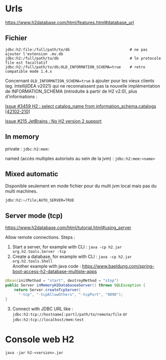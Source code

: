 # Urls

https://www.h2database.com/html/features.html#database_url

## Fichier
```
jdbc:h2:file:/full/path/to/db                           # ne pas ajouter l'extension .mv.db
jdbc:h2:/full/path/to/db                                # le protocole file est facultatif
jdbc:h2:/full/path/to/db;OLD_INFORMATION_SCHEMA=true    # retro compatible mode 1.4.x
```

Concernant `OLD_INFORMATION_SCHEMA=true` à ajouter pour les vieux clients (eg. IntellijIDEA v2021) qui ne reconnaissent pas la nouvelle implémentation de INFORMATION_SCHEMA (introduite à partir de H2 v2.0), plus d'informations :

[Issue #3459 H2 : select catalog_name from information_schema.catalogs [42102-210]](https://github.com/h2database/h2database/issues/3459)

[Issue #215 JetBrains : No H2 version 2 support](https://github.com/JetBrains/jetbrains_guide/issues/215)


## In memory

private : `jdbc:h2:mem:`

named (accès multiples autorisés au sein de la jvm) : `jdbc:h2:mem:<name>` 

## Mixed automatic

Disponible seulement en mode fichier pour du multi jvm local mais pas du multi machines.

`jdbc:h2:~/file;AUTO_SERVER=TRUE`

## Server mode (tcp)

https://www.h2database.com/html/tutorial.html#using_server

Allow remote connections. Steps :
1. Start a server, for example with CLI : `java -cp h2.jar org.h2.tools.Server -tcp` 
2. Create a database, for example with CLI : `java -cp h2.jar org.h2.tools.Shell` \
   Another example with java code : https://www.baeldung.com/spring-boot-access-h2-database-multiple-apps

```java
@Bean(initMethod = "start", destroyMethod = "stop")
public Server inMemoryH2DatabaseaServer() throws SQLException {
    return Server.createTcpServer(
      "-tcp", "-tcpAllowOthers", "-tcpPort", "9090");
}
```

3. Connect with JDBC URL like : `jdbc:h2:tcp://hostname[:port]/path/to/remote/file` or `jdbc:h2:tcp://localhost/mem:test`


# Console web H2

`java -jar h2-<version>.jar`
